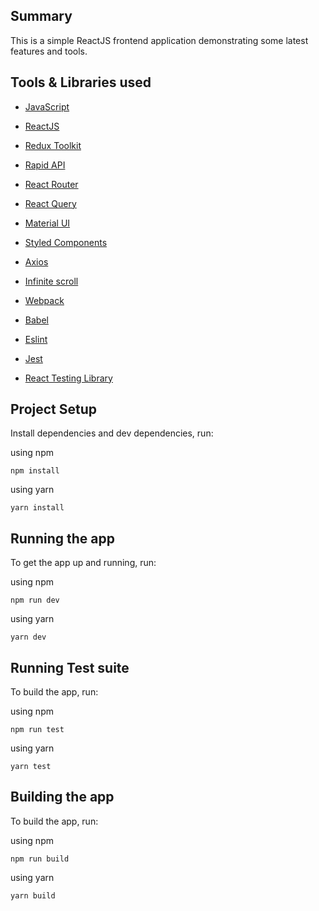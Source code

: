 ## Summary

This is a simple ReactJS frontend application demonstrating some latest features and tools.

## Tools & Libraries used

- [JavaScript](https://www.javascript.com/)
- [ReactJS](https://reactjs.org/)
- [Redux Toolkit](https://redux-toolkit.js.org/)
- [Rapid API](https://rapidapi.com/hub)
- [React Router](https://reactrouter.com/)

- [React Query](https://react-query.tanstack.com/)
- [Material UI](https://mui.com/)
- [Styled Components](https://styled-components.com/)
- [Axios](https://axios-http.com/)
- [Infinite scroll](https://www.npmjs.com/package/react-infinite-scroll-component)
- [Webpack](https://webpack.js.org/)
- [Babel](https://babeljs.io/)
- [Eslint](https://eslint.org/)
- [Jest](https://jestjs.io/)
- [React Testing Library](https://testing-library.com/)




## Project Setup

Install dependencies and dev dependencies, run:

using npm

```
npm install
```

using yarn

```
yarn install
```

## Running the app

To get the app up and running, run:

using npm

```shell
npm run dev
```

using yarn

```shell
yarn dev
```

## Running Test suite

To build the app, run:

using npm

```
npm run test
```

using yarn

```
yarn test
```

## Building the app

To build the app, run:

using npm

```
npm run build
```

using yarn

```
yarn build
```